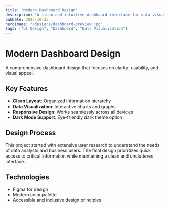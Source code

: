 ```yaml
---
title: "Modern Dashboard Design"
description: "A clean and intuitive dashboard interface for data visualization and analytics."
pubDate: 2025-10-25
heroImage: "/designs/dashboard-preview.jpg"
tags: ["UI Design", "Dashboard", "Data Visualization"]
---
```


# Modern Dashboard Design

A comprehensive dashboard design that focuses on clarity, usability, and visual appeal.

## Key Features

- **Clean Layout**: Organized information hierarchy
- **Data Visualization**: Interactive charts and graphs
- **Responsive Design**: Works seamlessly across all devices
- **Dark Mode Support**: Eye-friendly dark theme option

## Design Process

This project started with extensive user research to understand the needs of data analysts and business users. The final design prioritizes quick access to critical information while maintaining a clean and uncluttered interface.

## Technologies

- Figma for design
- Modern color palette
- Accessible and inclusive design principles

